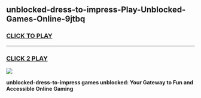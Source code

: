 
## unblocked-dress-to-impress-Play-Unblocked-Games-Online-9jtbq
<h3>
<a href="https://premium76.site?title=unblocked-dress-to-impress&ref=25A">CLICK TO PLAY</a></h3>
<hr>

<h3>
<a href="https://premium76.site?title=unblocked-dress-to-impress&ref=25A">CLICK 2 PLAY</a>
  
</h3>

<a href="https://premium76.site?title=unblocked-dress-to-impress&ref=25A"><img src="https://clearcache.store/games.png"></a>


**unblocked-dress-to-impress games unblocked: Your Gateway to Fun and Accessible Online Gaming**
